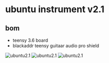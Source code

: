 # ubuntu instrument v2.1
## bom
 * teensy 3.6 board
 * blackaddr teensy guitaar audio pro shield
 
![ubuntu2.1](https://github.com/newdigate/teensy-eurorack/raw/master/hardware/ubuntu-v2.1/images/IMG_0013.JPG)
![ubuntu2.1](https://github.com/newdigate/teensy-eurorack/raw/master/hardware/ubuntu-v2.1/images/IMG_0014.JPG)
![ubuntu2.1](https://github.com/newdigate/teensy-eurorack/raw/master/hardware/ubuntu-v2.1/circuits/teensy36-test-harness-7.png)
